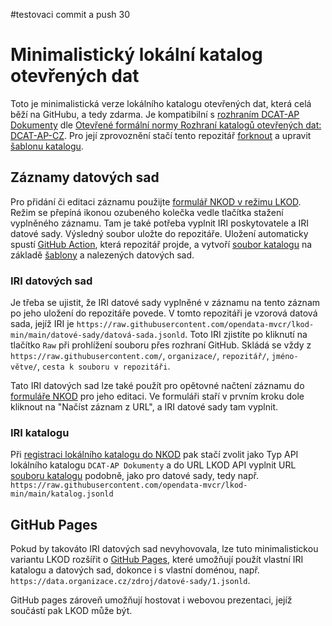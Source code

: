 #testovaci commit a push 30

# Minimalistický lokální katalog otevřených dat
Toto je minimalistická verze lokálního katalogu otevřených dat, která celá běží na GitHubu, a tedy zdarma.
Je kompatibilní s [rozhraním DCAT-AP Dokumenty](https://ofn.gov.cz/rozhraní-katalogů-otevřených-dat/2021-01-11/#dcat-ap-dokumenty) dle [Otevřené formální normy Rozhraní katalogů otevřených dat: DCAT-AP-CZ](https://ofn.gov.cz/rozhraní-katalogů-otevřených-dat/2021-01-11/).
Pro její zprovoznění stačí tento repozitář [forknout](https://docs.github.com/en/github/getting-started-with-github/fork-a-repo) a upravit [šablonu katalogu](katalog-šablona.jsonld).

## Záznamy datových sad
Pro přidání či editaci záznamu použijte [formulář NKOD v režimu LKOD](https://data.gov.cz/formulář/registrace-datové-sady).
Režim se přepíná ikonou ozubeného kolečka vedle tlačítka stažení vyplněného záznamu.
Tam je také potřeba vyplnit IRI poskytovatele a IRI datové sady. Výsledný soubor uložte do repozitáře.
Uložení automaticky spustí [GitHub Action](https://github.com/features/actions), která repozitář projde, a vytvoří [soubor katalogu](katalog.jsonld) na základě [šablony](katalog-šablona.jsonld) a nalezených datových sad.

### IRI datových sad
Je třeba se ujistit, že IRI datové sady vyplněné v záznamu na tento záznam po jeho uložení do repozitáře povede.
V tomto repozitáři je vzorová datová sada, jejíž IRI je `https://raw.githubusercontent.com/opendata-mvcr/lkod-min/main/datové-sady/datová-sada.jsonld`.
Toto IRI zjistíte po kliknutí na tlačítko `Raw` při prohlížení souboru přes rozhraní GitHub.
Skládá se vždy z `https://raw.githubusercontent.com/`, `organizace/`, `repozitář/`, `jméno-větve/`, `cesta k souboru v repozitáři`.

Tato IRI datových sad lze také použít pro opětovné načtení záznamu do [formuláře NKOD](https://data.gov.cz/formulář/registrace-datové-sady) pro jeho editaci.
Ve formuláři staří v prvním kroku dole kliknout na "Načíst záznam z URL", a IRI datové sady tam vyplnit.

### IRI katalogu
Při [registraci lokálního katalogu do NKOD](https://data.gov.cz/formulář/registrace-lokálního-katalogu) pak stačí zvolit jako Typ API lokálního katalogu `DCAT-AP Dokumenty` a do URL LKOD API vyplnit URL [souboru katalogu](katalog.jsonld) podobně, jako pro datové sady, tedy např. `https://raw.githubusercontent.com/opendata-mvcr/lkod-min/main/katalog.jsonld`

## GitHub Pages
Pokud by takováto IRI datových sad nevyhovovala, lze tuto minimalistickou variantu LKOD rozšířit o [GitHub Pages](https://pages.github.com/), které umožňují použít vlastní IRI katalogu a datových sad, dokonce i s vlastní doménou, např. `https://data.organizace.cz/zdroj/datové-sady/1.jsonld`.

GitHub pages zároveň umožňují hostovat i webovou prezentaci, jejíž součástí pak LKOD může být.
